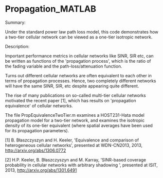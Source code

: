 # Propagation_MATLAB

Summary:

Under the standard power law path loss model, this code demonstrates how a two-tier cellular network can be viewed as a one-tier isotropic network. 

Description: 

Important performance metrics in cellular networks like SINR, SIR etc, can be written as functions of the 'propagation process', which is the ratio of the fading variable and the path-loss/attenuation function. 

Turns out different cellular networks are often equivalent to each other in terms of propagation processes. Hence, two completely different networks will have the same SINR, SIR, etc despite appearing quite different.

The rise of many publications on so-called multi-tier cellular networks motivated the recent paper [1], which has results on 'propagation equivalence' of cellular networks. 

The file PropEquivalenceTwoTier.m examines a HOST231-Hata model propagation model for a two-tier network, and examines the isotropic density of its one-tier equivalent (where spatial averages have been used for its propagation parameters).


[1] B. Błaszczyszyn and H. Keeler, 'Equivalence and comparison of heterogeneous cellular networks', presented at WDN-CN2013, 2013, http://arxiv.org/abs/1306.0772


[2] H.P. Keeler, B. Błaszczyszyn and M. Karray, 'SINR-based coverage probability in cellular networks with arbitrary shadowing ', presented at ISIT, 2013, http://arxiv.org/abs/1301.6491

